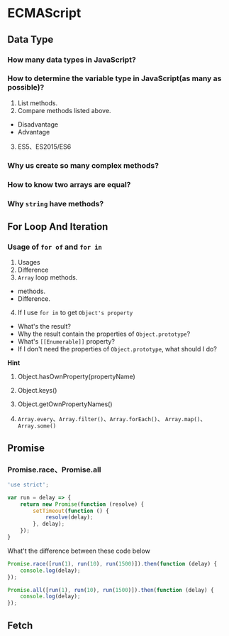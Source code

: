 # ECMAScript

## Data Type

### How many data types in JavaScript?

### How to determine the variable type in JavaScript(as many as possible)?

1. List methods.
2. Compare methods listed above.
  - Disadvantage
  - Advantage
3. ES5、ES2015/ES6

### Why us create so many complex methods?

### How to know two arrays are equal?

### Why `string` have methods?

## For Loop And Iteration

### Usage of `for of` and `for in`

1. Usages
2. Difference
3. `Array` loop methods.
  - methods.
  - Difference.
4. If I use `for in` to get `Object's property`
  - What's the result?
  - Why the result contain the properties of `Object.prototype`?
  - What's `[[Enumerable]]` property?
  - If I don't need the properties of `Object.prototype`, what should I do?

**Hint**

1. Object.hasOwnProperty(propertyName)
2. Object.keys()
3. Object.getOwnPropertyNames()


3. `Array.every`、`Array.filter()`、`Array.forEach()`、  `Array.map()`、`Array.some()`

## Promise

### Promise.race、Promise.all

```JavaScript
'use strict';

var run = delay => {
    return new Promise(function (resolve) {
        setTimeout(function () {
            resolve(delay);
        }, delay);
    });
}
```
What't the difference between these code below

```JavaScript
Promise.race([run(1), run(10), run(1500)]).then(function (delay) {
    console.log(delay);
});
```

```JavaScript
Promise.all([run(1), run(10), run(1500)]).then(function (delay) {
    console.log(delay);
});
```

## Fetch
